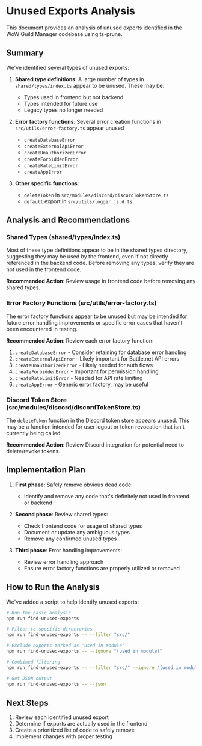 # Unused Exports Analysis

This document provides an analysis of unused exports identified in the WoW Guild
Manager codebase using ts-prune.

## Summary

We've identified several types of unused exports:

1. **Shared type definitions**: A large number of types in
   `shared/types/index.ts` appear to be unused. These may be:
   - Types used in frontend but not backend
   - Types intended for future use
   - Legacy types no longer needed

2. **Error factory functions**: Several error creation functions in
   `src/utils/error-factory.ts` appear unused
   - `createDatabaseError`
   - `createExternalApiError`
   - `createUnauthorizedError`
   - `createForbiddenError`
   - `createRateLimitError`
   - `createAppError`

3. **Other specific functions**:
   - `deleteToken` in `src/modules/discord/discordTokenStore.ts`
   - `default` export in `src/utils/logger.js.d.ts`

## Analysis and Recommendations

### Shared Types (shared/types/index.ts)

Most of these type definitions appear to be in the shared types directory,
suggesting they may be used by the frontend, even if not directly referenced in
the backend code. Before removing any types, verify they are not used in the
frontend code.

**Recommended Action**: Review usage in frontend code before removing any shared
types.

### Error Factory Functions (src/utils/error-factory.ts)

The error factory functions appear to be unused but may be intended for future
error handling improvements or specific error cases that haven't been
encountered in testing.

**Recommended Action**: Review each error factory function:

1. `createDatabaseError` - Consider retaining for database error handling
2. `createExternalApiError` - Likely important for Battle.net API errors
3. `createUnauthorizedError` - Likely needed for auth flows
4. `createForbiddenError` - Important for permission handling
5. `createRateLimitError` - Needed for API rate limiting
6. `createAppError` - Generic error factory, may be useful

### Discord Token Store (src/modules/discord/discordTokenStore.ts)

The `deleteToken` function in the Discord token store appears unused. This may
be a function intended for user logout or token revocation that isn't currently
being called.

**Recommended Action**: Review Discord integration for potential need to
delete/revoke tokens.

## Implementation Plan

1. **First phase**: Safely remove obvious dead code:
   - Identify and remove any code that's definitely not used in frontend or
     backend

2. **Second phase**: Review shared types:
   - Check frontend code for usage of shared types
   - Document or update any ambiguous types
   - Remove any confirmed unused types

3. **Third phase**: Error handling improvements:
   - Review error handling approach
   - Ensure error factory functions are properly utilized or removed

## How to Run the Analysis

We've added a script to help identify unused exports:

```bash
# Run the basic analysis
npm run find-unused-exports

# Filter to specific directories
npm run find-unused-exports -- --filter "src/"

# Exclude exports marked as "used in module"
npm run find-unused-exports -- --ignore "(used in module)"

# Combined filtering
npm run find-unused-exports -- --filter "src/" --ignore "(used in module)"

# Get JSON output
npm run find-unused-exports -- --json
```

## Next Steps

1. Review each identified unused export
2. Determine if exports are actually used in the frontend
3. Create a prioritized list of code to safely remove
4. Implement changes with proper testing
